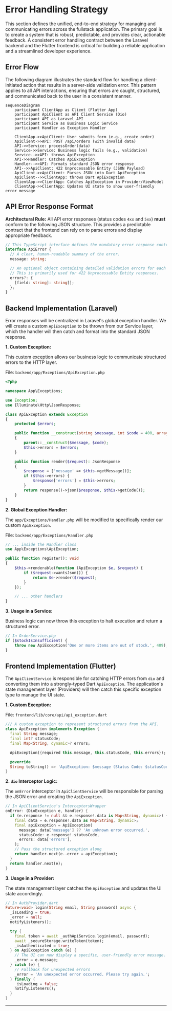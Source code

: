 # Error Handling Strategy

This section defines the unified, end-to-end strategy for managing and communicating errors across the fullstack application. The primary goal is to create a system that is robust, predictable, and provides clear, actionable feedback. A consistent error handling contract between the Laravel backend and the Flutter frontend is critical for building a reliable application and a streamlined developer experience.

## Error Flow

The following diagram illustrates the standard flow for handling a client-initiated action that results in a server-side validation error. This pattern applies to all API interactions, ensuring that errors are caught, structured, and communicated back to the user in a consistent manner.

```mermaid
sequenceDiagram
    participant ClientApp as Client (Flutter App)
    participant ApiClient as API Client Service (Dio)
    participant API as Laravel API
    participant Service as Business Logic Service
    participant Handler as Exception Handler

    ClientApp->>ApiClient: User submits form (e.g., create order)
    ApiClient->>API: POST /api/orders (with invalid data)
    API->>Service: processOrder(data)
    Service->>Service: Business logic fails (e.g., validation)
    Service-->>API: throws ApiException
    API->>Handler: Catches ApiException
    Handler-->>API: Formats standard JSON error response
    API-->>ApiClient: 422 Unprocessable Entity (JSON Payload)
    ApiClient->>ApiClient: Parses JSON into Dart ApiException
    ApiClient-->>ClientApp: throws Dart ApiException
    ClientApp->>ClientApp: Catches ApiException in Provider/ViewModel
    ClientApp->>ClientApp: Updates UI state to show user-friendly error message
```

## API Error Response Format

**Architectural Rule:** All API error responses (status codes `4xx` and `5xx`) **must** conform to the following JSON structure. This provides a predictable contract that the frontend can rely on to parse errors and display appropriate feedback.

```typescript
// This TypeScript interface defines the mandatory error response contract.
interface ApiError {
  // A clear, human-readable summary of the error.
  message: string;

  // An optional object containing detailed validation errors for each field.
  // This is primarily used for 422 Unprocessable Entity responses.
  errors?: {
    [field: string]: string[];
  };
}
```

## Backend Implementation (Laravel)

Error responses will be centralized in Laravel's global exception handler. We will create a custom `ApiException` to be thrown from our Service layer, which the handler will then catch and format into the standard JSON response.

**1. Custom Exception:**

This custom exception allows our business logic to communicate structured errors to the HTTP layer.

File: `backend/app/Exceptions/ApiException.php`
```php
<?php

namespace App\Exceptions;

use Exception;
use Illuminate\Http\JsonResponse;

class ApiException extends Exception
{
    protected $errors;

    public function __construct(string $message, int $code = 400, array $errors = null)
    {
        parent::__construct($message, $code);
        $this->errors = $errors;
    }

    public function render($request): JsonResponse
    {
        $response = ['message' => $this->getMessage()];
        if ($this->errors) {
            $response['errors'] = $this->errors;
        }
        return response()->json($response, $this->getCode());
    }
}
```

**2. Global Exception Handler:**

The `app/Exceptions/Handler.php` will be modified to specifically render our custom `ApiException`.

File: `backend/app/Exceptions/Handler.php`
```php
// ... inside the Handler class
use App\Exceptions\ApiException;

public function register(): void
{
    $this->renderable(function (ApiException $e, $request) {
        if ($request->wantsJson()) {
            return $e->render($request);
        }
    });

    // ... other handlers
}
```

**3. Usage in a Service:**

Business logic can now throw this exception to halt execution and return a structured error.

```php
// In OrderService.php
if ($stockIsInsufficient) {
    throw new ApiException('One or more items are out of stock.', 409); // 409 Conflict
}
```

## Frontend Implementation (Flutter)

The `ApiClientService` is responsible for catching HTTP errors from `dio` and converting them into a strongly-typed Dart `ApiException`. The application's state management layer (Providers) will then catch this specific exception type to manage the UI state.

**1. Custom Exception:**

File: `frontend/lib/core/api/api_exception.dart`
```dart
/// A custom exception to represent structured errors from the API.
class ApiException implements Exception {
  final String message;
  final int? statusCode;
  final Map<String, dynamic>? errors;

  ApiException({required this.message, this.statusCode, this.errors});

  @override
  String toString() => 'ApiException: $message (Status Code: $statusCode)';
}
```

**2. `dio` Interceptor Logic:**

The `onError` interceptor in `ApiClientService` will be responsible for parsing the JSON error and creating the `ApiException`.

```dart
// In ApiClientService's InterceptorsWrapper
onError: (DioException e, handler) {
  if (e.response != null && e.response!.data is Map<String, dynamic>) {
    final data = e.response!.data as Map<String, dynamic>;
    final apiException = ApiException(
      message: data['message'] ?? 'An unknown error occurred.',
      statusCode: e.response!.statusCode,
      errors: data['errors'],
    );
    // Pass the structured exception along
    return handler.next(e..error = apiException);
  }
  return handler.next(e);
}
```

**3. Usage in a Provider:**

The state management layer catches the `ApiException` and updates the UI state accordingly.

```dart
// In AuthProvider.dart
Future<void> login(String email, String password) async {
  _isLoading = true;
  _error = null;
  notifyListeners();

  try {
    final token = await _authApiService.login(email, password);
    await _secureStorage.writeToken(token);
    _isAuthenticated = true;
  } on ApiException catch (e) {
    // The UI can now display a specific, user-friendly error message.
    _error = e.message;
  } catch (e) {
    // Fallback for unexpected errors
    _error = 'An unexpected error occurred. Please try again.';
  } finally {
    _isLoading = false;
    notifyListeners();
  }
}
```

---

